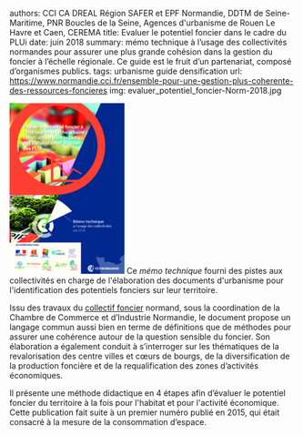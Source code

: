 authors: CCI CA DREAL Région SAFER et EPF Normandie, DDTM de Seine-Maritime, PNR Boucles de la Seine, Agences d'urbanisme de Rouen Le Havre et Caen, CEREMA
title: Evaluer le potentiel foncier dans le cadre du PLUi
date: juin 2018
summary: mémo technique à l’usage des collectivités normandes pour assurer une plus grande cohésion dans la gestion du foncier à l’échelle régionale. Ce guide est le fruit d’un partenariat, composé d’organismes publics.
tags: urbanisme guide densification
url: https://www.normandie.cci.fr/ensemble-pour-une-gestion-plus-coherente-des-ressources-foncieres
img: evaluer_potentiel_foncier-Norm-2018.jpg

![couverture >](evaluer_potentiel_foncier-Norm-2018.jpg) Ce _mémo technique_ fourni des pistes aux collectivités en charge de l'élaboration des documents d'urbanisme pour l'identification des potentiels fonciers sur leur territoire.

Issu des travaux du [collectif foncier](../../partenaires) normand, sous la coordination de la Chambre de Commerce et d’Industrie Normandie, le document propose un langage commun aussi bien en terme de définitions que de méthodes pour assurer une cohérence autour de la question sensible du foncier. Son élaboration a également conduit à  s’interroger sur les thématiques de la revalorisation des centre villes et cœurs de bourgs, de la diversification de la production foncière et de la requalification des zones d’activités économiques.

Il présente une méthode didactique en 4 étapes afin d’évaluer le potentiel foncier du territoire à la fois pour l'habitat et pour l'activité économique. Cette publication fait suite à un premier numéro publié en 2015, qui était consacré à la mesure de la consommation d’espace.
